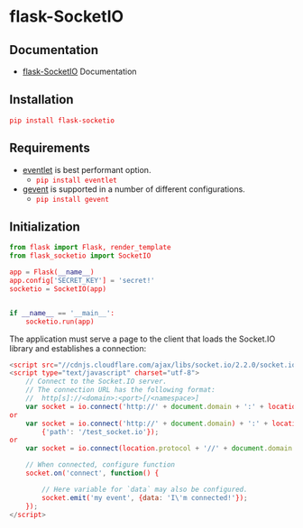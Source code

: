 #   flask-SocketIO
<style>
    code {
        color: rgb(230, 0, 0);
    }
</style>
##  Documentation
*   [flask-SocketIO](https://flask-socketio.readthedocs.io/en/latest/) Documentation

##  Installation
`pip install flask-socketio`

## Requirements
*   [eventlet](http://eventlet.net/) is best performant option.
    *   `pip install eventlet`
*   [gevent]() is supported in a number of different configurations.
    *   `pip install gevent`

## Initialization
```python
from flask import Flask, render_template
from flask_socketio import SocketIO

app = Flask(__name__)
app.config['SECRET_KEY'] = 'secret!'
socketio = SocketIO(app)


if __name__ == '__main__':
    socketio.run(app)
```

The application must serve a page to the client that loads the Socket.IO library and establishes a connection:
```js
<script src="//cdnjs.cloudflare.com/ajax/libs/socket.io/2.2.0/socket.io.js" integrity="sha256-yr4fRk/GU1ehYJPAs8P4JlTgu0Hdsp4ZKrx8bDEDC3I=" crossorigin="anonymous"></script>
<script type="text/javascript" charset="utf-8">
    // Connect to the Socket.IO server.
    // The connection URL has the following format:
    //  http[s]://<domain>:<port>[/<namespace>]
    var socket = io.connect('http://' + document.domain + ':' + location.port + namespace);
or
    var socket = io.connect('http://' + document.domain) + ':' + location.port + namespace,
        {'path': '/test_socket.io'});
or
    var socket = io.connect(location.protocol + '//' + document.domain + ':' + location.port);

    // When connected, configure function
    socket.on('connect', function() {

        // Here variable for `data` may also be configured.
        socket.emit('my event', {data: 'I\'m connected!'});
    });
</script>
```
